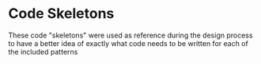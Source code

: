 # Code Skeletons
These code "skeletons" were used as reference during the design process to have a better idea of exactly what code needs to be written for each of the included patterns